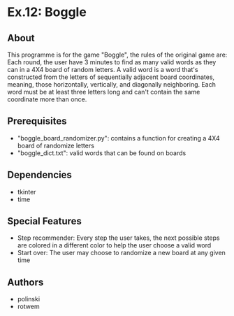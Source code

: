 # Ex.12: Boggle

## About
This programme is for the game "Boggle", the rules of the original game are:
Each round, the user have 3 minutes to find as many valid words as they can in a 4X4 board of random letters.
A valid word is a word that's constructed from the letters of sequentially adjacent board coordinates,
meaning, those horizontally, vertically, and diagonally neighboring.
Each word must be at least three letters long and can't contain the same coordinate more than once.

## Prerequisites
* "boggle_board_randomizer.py": contains a function for creating a 4X4 board of randomize letters
* "boggle_dict.txt": valid words that can be found on boards

## Dependencies
* tkinter
* time

## Special Features
* Step recommender:
Every step the user takes, the next possible steps are colored in a different color to help the user choose a valid word
* Start over:
The user may choose to randomize a new board at any given time

## Authors
* polinski
* rotwem
